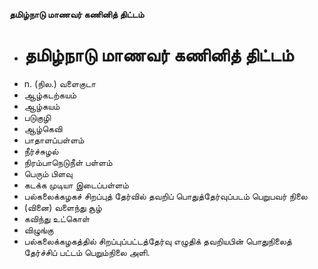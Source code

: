 **தமிழ்நாடு மாணவர் கணினித் திட்டம்**
- # தமிழ்நாடு மாணவர் கணினித் திட்டம்
- n. (நில.) வளைகுடா
- ஆழ்கடற்கயம்
- ஆழ்கயம்
- படுகுழி
- ஆழ்கெவி
- பாதாளப்பள்ளம்
- நீர்ச்சுழல்
- நிரம்பாநெடுநீள் பள்ளம்
- பெரும் பிளவு
- கடக்க முடியா இடைப்பள்ளம்
- பல்கலைக்கழகச் சிறப்புத் தேர்வில் தவறிப் பொதுத்தேர்வுப்படம் பெறுபவர் நிலை
- (வினை) வளைந்து சூழ்
- கவிந்து உட்கொள்
- விழுங்கு
- பல்கலைக்கழகத்தில் சிறப்புப்பட்டத்தேர்வு எழுதிக் தவறியபின் பொதுநிலைத் தேர்ச்சிப் பட்டம் பெறும்நிலை அளி.

